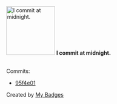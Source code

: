 <img src="https://my-badges.github.io/my-badges/midnight-commits.png" alt="I commit at midnight." title="I commit at midnight." width="128">
<strong>I commit at midnight.</strong>
<br><br>

Commits:

- <a href="https://github.com/VatsalSy/commits-readme-stats/commit/95f4e01dbaea44dffc7fefe6e3489e1735061217">95f4e01</a>


Created by <a href="https://github.com/my-badges/my-badges">My Badges</a>